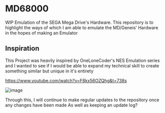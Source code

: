 # MD68000
WIP Emulation of the SEGA Mega Drive's Hardware.
This repository is to highlight the ways of which I am able to emulate the MD/Geneis' Hardware in the hopes of making an Emulator

## Inspiration
This Project was heavily inspired by OneLoneCoder's NES Emulation series and I wanted to see if I would be able to expand my technical skill to
create something similar but unique in it's entirety

https://www.youtube.com/watch?v=F8kx56OZQhg&t=738s

![image](https://user-images.githubusercontent.com/107435091/173459479-ca9f8eaf-2573-4a46-b99b-335871003a8d.png)

Through this, I will continue to make regular updates to the repository once any changes have been made
As well as keeping an update log? 





